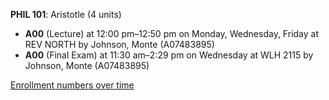**PHIL 101**: Aristotle (4 units)

- **A00** (Lecture) at 12:00 pm–12:50 pm on Monday, Wednesday, Friday at REV NORTH by Johnson, Monte (A07483895)
- **A00** (Final Exam) at 11:30 am–2:29 pm on Wednesday at WLH 2115 by Johnson, Monte (A07483895)

[Enrollment numbers over time](./PHIL101.tsv)
